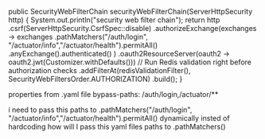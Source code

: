  public SecurityWebFilterChain securityWebFilterChain(ServerHttpSecurity http) {
        System.out.println("security web filter chain");
        return http
                .csrf(ServerHttpSecurity.CsrfSpec::disable)
                .authorizeExchange(exchanges -> exchanges
                        .pathMatchers("/auth/login", "/actuator/info","/actuator/health").permitAll()
                        .anyExchange().authenticated()
                )
                .oauth2ResourceServer(oauth2 -> oauth2.jwt(Customizer.withDefaults()))
                //  Run Redis validation right before authorization checks
                .addFilterAt(redisValidationFilter(), SecurityWebFiltersOrder.AUTHORIZATION)
                .build();
    }


properties from .yaml file
  bypass-paths: /auth/login,/actuator/**

  i need to pass this paths to .pathMatchers("/auth/login", "/actuator/info","/actuator/health").permitAll() dynamically insted of hardcoding how will I pass this yaml files paths to .pathMatchers()
    
